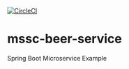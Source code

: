 [![CircleCI](https://circleci.com/gh/fykidwai/mssc-beer-service.svg?style=svg)](https://circleci.com/gh/fykidwai/mssc-beer-service)

# mssc-beer-service

Spring Boot Microservice Example

